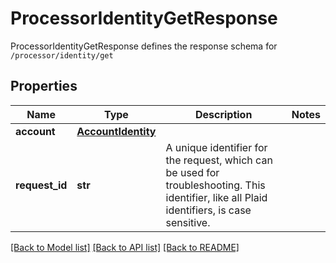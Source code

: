 # ProcessorIdentityGetResponse

ProcessorIdentityGetResponse defines the response schema for `/processor/identity/get`
## Properties
Name | Type | Description | Notes
------------ | ------------- | ------------- | -------------
**account** | [**AccountIdentity**](AccountIdentity.md) |  | 
**request_id** | **str** | A unique identifier for the request, which can be used for troubleshooting. This identifier, like all Plaid identifiers, is case sensitive. | 

[[Back to Model list]](../README.md#documentation-for-models) [[Back to API list]](../README.md#documentation-for-api-endpoints) [[Back to README]](../README.md)


